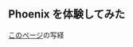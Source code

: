 ## Phoenix を体験してみた

[このページ](http://dev.classmethod.jp/server-side/web-application-made-with-elixir-and-phoenix/)の写経
